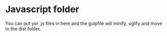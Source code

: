 # Javascript folder
You can put yor .js files in here and the gulpfile will minify, uglify and move to the dist folder.
